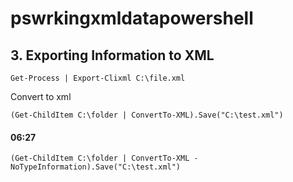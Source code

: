 # pswrkingxmldatapowershell

## 3. Exporting Information to XML
```
Get-Process | Export-Clixml C:\file.xml
```


Convert to xml
```
(Get-ChildItem C:\folder | ConvertTo-XML).Save("C:\test.xml")
```


#### 06:27
```
(Get-ChildItem C:\folder | ConvertTo-XML -NoTypeInformation).Save("C:\test.xml")
```

